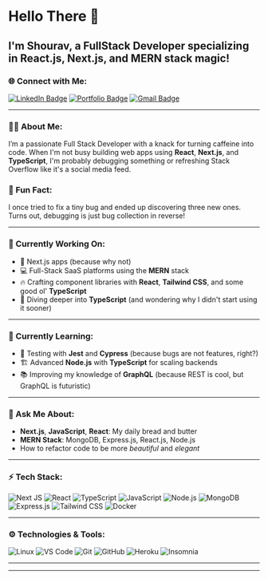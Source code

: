 

#  Hello There 👋
## I'm Shourav, a FullStack Developer specializing in React.js, Next.js, and MERN stack magic! 

### 🌐 Connect with Me:
[![LinkedIn Badge](https://img.shields.io/badge/LinkedIn-000000?style=for-the-badge&logo=linkedin&logoColor=white)](https://www.linkedin.com/in/shouravrahman) 
[![Portfolio Badge](https://img.shields.io/badge/Portfolio-000000?style=for-the-badge&logo=web&logoColor=white)](https://shouravrahman.com)
[![Gmail Badge](https://img.shields.io/badge/Gmail-000000?style=for-the-badge&logo=gmail&logoColor=white)](mailto:shouravatwork@gmail.com)


---

### 🧑‍💻 About Me:
I’m a passionate Full Stack Developer with a knack for turning caffeine into code. When I'm not busy building web apps using **React**, **Next.js**, and **TypeScript**, I'm probably debugging something or refreshing Stack Overflow like it's a social media feed. 

### 👀 Fun Fact:
I once tried to fix a tiny bug and ended up discovering three new ones. Turns out, debugging is just bug collection in reverse!

---

### 🔭 Currently Working On:
- 🚀 Next.js apps (because why not)
- 💻 Full-Stack SaaS platforms using the **MERN** stack
- 🔥 Crafting component libraries with **React**, **Tailwind CSS**, and some good ol' **TypeScript**
- 🧠 Diving deeper into **TypeScript** (and wondering why I didn't start using it sooner)

---

### 🌱 Currently Learning:
- 🧪 Testing with **Jest** and **Cypress** (because bugs are not features, right?)
- 🏗️ Advanced **Node.js** with **TypeScript** for scaling backends
- 📚 Improving my knowledge of **GraphQL** (because REST is cool, but GraphQL is futuristic)

---

### 💬 Ask Me About:
- **Next.js**, **JavaScript**, **React**: My daily bread and butter
- **MERN Stack**: MongoDB, Express.js, React.js, Node.js
- How to refactor code to be more *beautiful* and *elegant*

---

### ⚡ Tech Stack:
![Next JS](https://img.shields.io/badge/Next.js-000000?style=for-the-badge&logo=nextdotjs&logoColor=white)
![React](https://img.shields.io/badge/React-000000?style=for-the-badge&logo=react&logoColor=61DAFB)
![TypeScript](https://img.shields.io/badge/TypeScript-000000?style=for-the-badge&logo=typescript&logoColor=007ACC)
![JavaScript](https://img.shields.io/badge/JavaScript-000000?style=for-the-badge&logo=javascript&logoColor=F7DF1E)
![Node.js](https://img.shields.io/badge/Node.js-000000?style=for-the-badge&logo=nodedotjs&logoColor=white)
![MongoDB](https://img.shields.io/badge/MongoDB-000000?style=for-the-badge&logo=mongodb&logoColor=4EA94B)
![Express.js](https://img.shields.io/badge/Express.js-000000?style=for-the-badge&logo=express&logoColor=white)
![Tailwind CSS](https://img.shields.io/badge/TailwindCSS-000000?style=for-the-badge&logo=tailwindcss&logoColor=38B2AC)
![Docker](https://img.shields.io/badge/Docker-000000?style=for-the-badge&logo=docker&logoColor=white)

---

### ⚙ Technologies & Tools:
![Linux](https://img.shields.io/badge/Linux-000000?style=for-the-badge&logo=linux&logoColor=FCC624)
![VS Code](https://img.shields.io/badge/Editor-VSCode-000000?style=for-the-badge&logo=visualstudiocode&logoColor=007ACC)
![Git](https://img.shields.io/badge/Git-000000?style=for-the-badge&logo=git&logoColor=F05032)
![GitHub](https://img.shields.io/badge/GitHub-000000?style=for-the-badge&logo=github&logoColor=white)
![Heroku](https://img.shields.io/badge/Heroku-000000?style=for-the-badge&logo=heroku&logoColor=white)
![Insomnia](https://img.shields.io/badge/Insomnia-000000?style=for-the-badge&logo=insomnia&logoColor=5849BE)

---




---
<!-- Add any additional custom sections below -->

